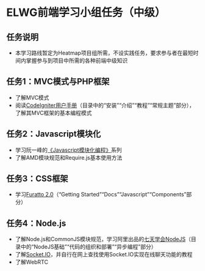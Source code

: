 ELWG前端学习小组任务（中级）
=====

## 任务说明
* 本学习路线暂定为Heatmap项目组所需，不设实践任务，要求参与者在最短时间内掌握参与到项目中所需的各种前端中级知识

## 任务1：MVC模式与PHP框架
* 了解MVC模式
* 阅读[CodeIgniter用户手册](http://codeigniter.org.cn/user_guide/toc.html)（目录中的“安装”“介绍”“教程”“常规主题”部分），了解其MVC框架的基本编程模式

## 任务2：Javascript模块化
* 学习阮一峰的[《Javascript模块化编程》](http://www.ruanyifeng.com/blog/2012/10/javascript_module.html)系列
* 了解AMD模块规范和Require.js基本使用方法

## 任务3：CSS框架
* 学习[Furatto 2.0](http://icalialabs.github.io/furatto/old_docs/v2/index.html)（“Getting Started”“Docs”“Javascript”“Components”部分）

## 任务4：Node.js
* 了解Node.js和CommonJS模块规范，学习阿里出品的[七天学会NodeJS](http://nqdeng.github.io/7-days-nodejs/#1)（目录中的“NodeJS基础”“代码的组织和部署”“异步编程”部分）
* 了解[Socket.IO](http://socket.io/)，并自行在网上查找使用Socket.IO实现在线聊天功能的教程
* 了解WebRTC

